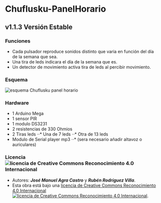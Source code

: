 # Chuflusku-PanelHorario
## v1.1.3  Versión Estable
### Funciones
 * Cada pulsador reproduce sonidos distinto que varia en función del día de la semana que sea.
 *  Una tira de leds indicara el día de la semana que es.
 *  Un detector de movimiento activa tira de leds al percibir movimiento.
### Esquema
![esquema Chuflusku panel horario](https://github.com/RodriguezVilla/Chuflusku-PanelHorario/blob/master/Esquematico_PanelHorario_v1-X-X_esquem%C3%A1tico.png)
### Hardware
 * 1 Arduino Mega
 * 1 sensor  PIR
 * 1 modulo DS3231
 * 2 resistencias de 330 Ohmios
 * 2 Tiras leds
 ⋅⋅* Una de 7 leds
 ⋅⋅* Otra de 13 leds
 * Modulo de Serial player mp3
 ⋅⋅* (sera necesario añadir altavoz o auriculares)
### Licencia ![licencia de Creative Commons Reconocimiento 4.0 Internacional](https://licensebuttons.net/l/by-nc-sa/4.0/88x31.png)

 * Autores: ***José Manuel Agra Castro*** y ***Rubén Rodríguez Villa***.
 * Esta obra está bajo una <a rel="license" href="http://creativecommons.org/licenses/by/4.0/">licencia de Creative Commons Reconocimiento 4.0 Internacional ![licencia de Creative Commons Reconocimiento 4.0 Internacional](https://licensebuttons.net/l/by-nc-sa/4.0/88x31.png)</a>.
